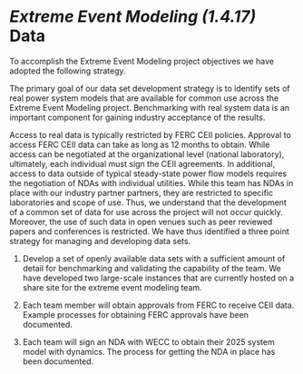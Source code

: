 # *Extreme Event Modeling (1.4.17)* Data 
To accomplish the Extreme Event Modeling project objectives we have adopted the following strategy.

The primary goal of our data set development strategy is to identify sets of real power system models that are available for common use across the Extreme Event Modeling project. Benchmarking with real system data is an important component for gaining industry acceptance of the results.

Access to real data is typically restricted by FERC CEII policies. Approval to access FERC CEII data can take as long as 12 months to obtain. While access can be negotiated at the organizational level (national laboratory), ultimately, each individual must sign the CEII agreements. In additional, access to data outside of typical steady-state power flow models requires the negotiation of NDAs with individual utilities. While this team has NDAs in place with our industry partner partners, they are restricted to specific laboratories and scope of use.  Thus, we understand that the development of a common set of data for use across the project will not occur quickly. Moreover, the use of such data in open venues such as peer reviewed papers and conferences is restricted. We have thus identified a three point strategy for managing and developing data sets.

1.	Develop a set of openly available data sets with a sufficient amount of detail for benchmarking and validating the capability of the team. We have developed two large-scale instances that are currently hosted on a share site for the extreme event modeling team.

2.	Each team member will obtain approvals from FERC to receive CEII data. Example processes for obtaining FERC approvals have been documented. 

3.	Each team will sign an NDA with WECC to obtain their 2025 system model with dynamics.  The process for getting the NDA in place has been documented. 

